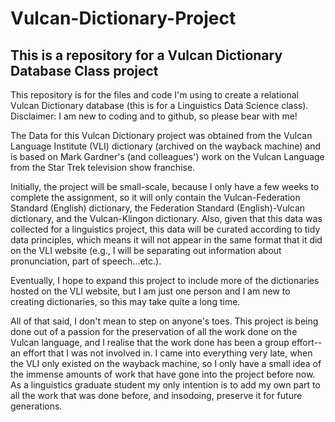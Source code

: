 # Vulcan-Dictionary-Project
## This is a repository for a Vulcan Dictionary Database Class project

This repository is for the files and code I'm using to create a relational Vulcan Dictionary database (this is for a Linguistics Data Science class).
Disclaimer: I am new to coding and to github, so please bear with me!

The Data for this Vulcan Dictionary project was obtained from the Vulcan Language Institute (VLI) dictionary (archived on the wayback machine) and is based on Mark Gardner's (and colleagues') work on the Vulcan Language from the Star Trek television show franchise.

Initially, the project will be small-scale, because I only have a few weeks to complete the assignment, so it will only contain the Vulcan-Federation Standard (English) dictionary, the Federation Standard (English)-Vulcan dictionary, and the Vulcan-Klingon dictionary. Also, given that this data was collected for a linguistics project, this data will be curated according to tidy data principles, which means it will not appear in the same format that it did on the VLI website (e.g., I will be separating out information about pronunciation, part of speech...etc.).

Eventually, I hope to expand this project to include more of the dictionaries hosted on the VLI website, but I am just one person and I am new to creating dictionaries, so this may take quite a long time.

All of that said, I don't mean to step on anyone's toes. This project is being done out of a passion for the preservation of all the work done on the Vulcan language, and I realise that the work done has been a group effort--an effort that I was not involved in. I came into everything very late, when the VLI only existed on the wayback machine, so I only have a small idea of the immense amounts of work that have gone into the project before now. As a linguistics graduate student my only intention is to add my own part to all the work that was done before, and insodoing, preserve it for future generations.
